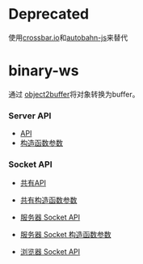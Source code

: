 # Deprecated
使用[crossbar.io](https://crossbar.io/)和[autobahn-js](https://github.com/crossbario/autobahn-js)来替代

# binary-ws
通过 [object2buffer](https://github.com/mx601595686/object2buffer)将对象转换为buffer。

### Server API

* [API](./bin/server/Server.d.ts)
* [构造函数参数](./bin/server/ServerConfig.d.ts)

### Socket API
* [共有API](./bin/common/BaseSocket.d.ts)
* [共有构造函数参数](./bin/common/BaseSocketConfig.d.ts)

* [服务器 Socket API](./bin/server/Socket.d.ts)
* [服务器 Socket 构造函数参数](./bin/server/ServerSocketConfig.d.ts)

* [浏览器 Socket API](./bin/browser/Socket.d.ts)


